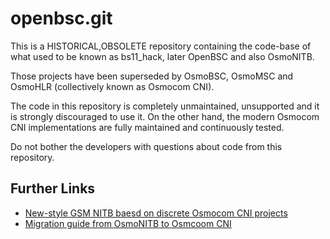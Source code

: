 openbsc.git
===========

This is a HISTORICAL,OBSOLETE repository containing the code-base
of what used to be known as bs11_hack, later OpenBSC and also OsmoNITB.

Those projects have been superseded by OsmoBSC, OsmoMSC and OsmoHLR
(collectively known as Osmocom CNI).

The code in this repository is completely unmaintained, unsupported and
it is strongly discouraged to use it.  On the other hand, the modern
Osmocom CNI implementations are fully maintained and continuously
tested.

Do not bother the developers with questions about code from this
repository.

Further Links
-------------

* [New-style GSM NITB baesd on discrete Osmocom CNI projects](https://osmocom.org/projects/cellular-infrastructure/wiki/Osmocom_Network_In_The_Box)
* [Migration guide from OsmoNITB to Osmcoom CNI](https://osmocom.org/projects/cellular-infrastructure/wiki/OsmoNITB_Migration_Guide)
